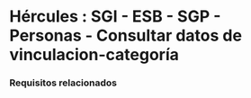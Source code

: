 # Hércules : SGI \- ESB \- SGP \- Personas \- Consultar datos de vinculacion\-categoría



### Requisitos relacionados



  





